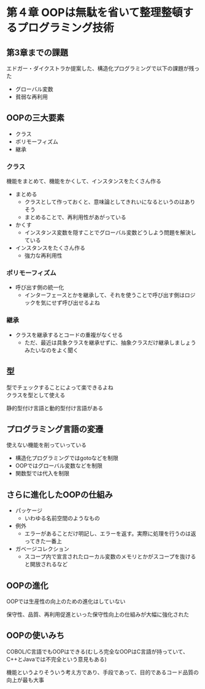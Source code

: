 # 第４章 OOPは無駄を省いて整理整頓するプログラミング技術

## 第3章までの課題

エドガー・ダイクストラか提案した、構造化プログラミングで以下の課題が残った

- グローバル変数
- 貧弱な再利用

## OOPの三大要素

- クラス
- ポリモーフィズム
- 継承

### クラス

機能をまとめて、機能をかくして、インスタンスをたくさん作る

- まとめる
  - クラスとして作っておくと、意味論としてきれいになるというのはありそう
  - まとめることで、再利用性があがっている
- かくす
  - インスタンス変数を隠すことでグローバル変数どうしよう問題を解決している
- インスタンスをたくさん作る
  - 強力な再利用性

### ポリモーフィズム

- 呼び出す側の統一化
  - インターフェースとかを継承して、それを使うことで呼び出す側はロジックを気にせず呼び出せるよね

### 継承

- クラスを継承するとコードの重複がなくせる
  - ただ、最近は具象クラスを継承せずに、抽象クラスだけ継承しましょうみたいなのをよく聞く

## 型

型でチェックすることによって楽できるよね  
クラスを型として使える

静的型付け言語と動的型付け言語がある

## プログラミング言語の変遷

使えない機能を削っていっている

- 構造化プログラミングではgotoなどを制限
- OOPではグローバル変数などを制限
- 関数型では代入を制限

## さらに進化したOOPの仕組み

- パッケージ
  - いわゆる名前空間のようなもの
- 例外
  - エラーがあることだけ明記し、エラーを返す。実際に処理を行うのは返ってきた一番上
- ガベージコレクション
  - スコープ内で宣言されたローカル変数のメモリとかがスコープを抜けると開放されるなど

## OOPの進化

OOPでは生産性の向上のための進化はしていない

保守性、品質、再利用促進といった保守性向上の仕組みが大幅に強化された

## OOPの使いみち

COBOL/C言語でもOOPはできる(むしろ完全なOOPはC言語が持っていて、C++とJavaでは不完全という意見もある)

機能というよりそういう考え方であり、手段であって、目的であるコード品質の向上が最も大事

